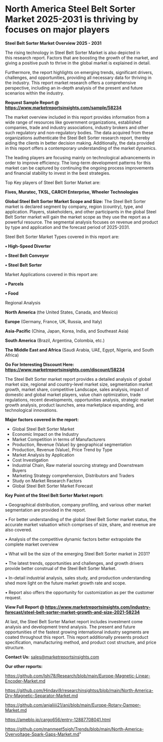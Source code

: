  # North America Steel Belt Sorter Market 2025-2031 is thriving by focuses on major players

<Strong> Steel Belt Sorter Market Overview 2025 - 2031</strong>

The rising technology in Steel Belt Sorter Market is also depicted in this research report. Factors that are boosting the growth of the market, and giving a positive push to thrive in the global market is explained in detail.

Furthermore, the report highlights on emerging trends, significant drivers, challenges, and opportunities, providing all necessary data for thriving in the industry. This report market research offers a comprehensive perspective, including an in-depth analysis of the present and future scenarios within the industry.

<strong>Request Sample Report @ <a href=https://www.marketreportsinsights.com/sample/58234>https://www.marketreportsinsights.com/sample/58234</a></strong>

The market overview included in this report provides information from a wide range of resources like government organizations, established companies, trade and industry associations, industry brokers and other such regulatory and non-regulatory bodies. The data acquired from these organizations authenticate the Steel Belt Sorter research report, thereby aiding the clients in better decision making. Additionally, the data provided in this report offers a contemporary understanding of the market dynamics.

The leading players are focusing mainly on technological advancements in order to improve efficiency. The long-term development patterns for this market can be captured by continuing the ongoing process improvements and financial stability to invest in the best strategies.

Top Key players of Steel Belt Sorter Market are:

<strong>Fives, Muratec, TKSL, CARCH Enterprise, Wheeler Technologies</strong>

<strong><b>Global Steel Belt Sorter Market Scope and Size:</b></strong>
The Steel Belt Sorter market is declared segment by company, region (country), type, and application. Players, stakeholders, and other participants in the global Steel Belt Sorter market will gain the market scope as they use the report as a powerful resource. The segmental analysis focuses on revenue and product by type and application and the forecast period of 2025-2031.

Steel Belt Sorter Market Types covered in this report are:

<strong>• High-Speed Diverter

• Steel Belt Conveyor

• Steel Belt Sorter</strong>

Market Applications covered in this report are:

<strong>• Parcels

• Food</strong> 

Regional Analysis

<strong>North America</strong> (the United States, Canada, and Mexico)

<strong>Europe</strong> (Germany, France, UK, Russia, and Italy)

<strong>Asia-Pacific</strong> (China, Japan, Korea, India, and Southeast Asia)

<strong>South America</strong> (Brazil, Argentina, Colombia, etc.)

<strong>The Middle East and Africa</strong> (Saudi Arabia, UAE, Egypt, Nigeria, and South Africa)

<strong>Go For Interesting Discount Here: <a href=https://www.marketreportsinsights.com/discount/58234>https://www.marketreportsinsights.com/discount/58234</a></strong>

The Steel Belt Sorter market report provides a detailed analysis of global market size, regional and country-level market size, segmentation market growth, market share, competitive Landscape, sales analysis, impact of domestic and global market players, value chain optimization, trade regulations, recent developments, opportunities analysis, strategic market growth analysis, product launches, area marketplace expanding, and technological innovations.

<strong><b>Major factors covered in the report:</b></strong>
<ul>
  <li>Global Steel Belt Sorter Market </li>
  <li>Economic Impact on the Industry</li>
  <li>Market Competition in terms of Manufacturers</li>
  <li>Production, Revenue (Value) by geographical segmentation</li>
  <li>Production, Revenue (Value), Price Trend by Type</li>
  <li>Market Analysis by Application</li>
  <li>Cost Investigation</li>
  <li>Industrial Chain, Raw material sourcing strategy and Downstream Buyers</li>
  <li>Marketing Strategy comprehension, Distributors and Traders</li>
  <li>Study on Market Research Factors</li>
  <li>Global Steel Belt Sorter Market Forecast</li>
</ul>

<strong><b>Key Point of the Steel Belt Sorter Market report:</b></strong>

• Geographical distribution, company profiling, and various other market segmentation are provided in the report.

• For better understanding of the global Steel Belt Sorter market status, the accurate market valuation which comprises of size, share, and revenue are also covered.

• Analysis of the competitive dynamic factors better extrapolate the complete market overview

• What will be the size of the emerging Steel Belt Sorter market in 2031?

• The latest trends, opportunities and challenges, and growth drivers provide better construal of the Steel Belt Sorter Market.

• In-detail industrial analysis, sales study, and production understanding shed more light on the future market growth rate and scope.

• Report also offers the opportunity for customization as per the customer request.

<strong><b>View Full Report @ <a href=https://www.marketreportsinsights.com/industry-forecast/steel-belt-sorter-market-growth-and-size-2021-58234>https://www.marketreportsinsights.com/industry-forecast/steel-belt-sorter-market-growth-and-size-2021-58234</a></b></strong>


At last, the Steel Belt Sorter Market report includes investment come analysis and development trend analysis. The present and future opportunities of the fastest growing international industry segments are coated throughout this report. This report additionally presents product specification, manufacturing method, and product cost structure, and price structure.

<strong>Contact Us:</strong>
sales@marketreportsinsights.com

<strong>Our other reports:</strong>

<a href=https://github.com/Ishi78/Research/blob/main/Europe-Magnetic-Linear-Encoder-Market.md>https://github.com/Ishi78/Research/blob/main/Europe-Magnetic-Linear-Encoder-Market.md</a>

<a href=https://github.com/Hindavi9/researchinsightss/blob/main/North-America-Dry-Magnetic-Separator-Market.md>https://github.com/Hindavi9/researchinsightss/blob/main/North-America-Dry-Magnetic-Separator-Market.md</a>

<a href=https://github.com/anjaliiii21/ani/blob/main/Europe-Rotary-Damper-Market.md>https://github.com/anjaliiii21/ani/blob/main/Europe-Rotary-Damper-Market.md</a>

<a href=https://ameblo.jp/cargo656/entry-12887708041.html>https://ameblo.jp/cargo656/entry-12887708041.html</a>

<a href=https://github.com/manmeet5sigh/Trends/blob/main/North-America-Overvoltage-Spark-Gaps-Market.md>https://github.com/manmeet5sigh/Trends/blob/main/North-America-Overvoltage-Spark-Gaps-Market.md</a>"
